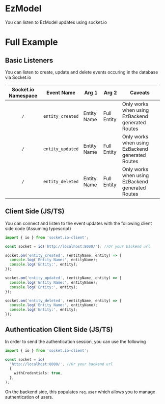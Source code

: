 # EzModel

You can listen to EzModel updates using socket.io

# Full Example

## Basic Listeners

You can listen to create, update and delete events occuring in the database via Socket.io

| Socket.io Namespace | Event Name       | Arg 1       | Arg 2       | Caveats                                          |
| :-----------------: | ---------------- | ----------- | ----------- | ------------------------------------------------ |
|         `/`         | `entity_created` | Entity Name | Full Entity | Only works when using EzBackend generated Routes |
|         `/`         | `entity_updated` | Entity Name | Full Entity | Only works when using EzBackend generated Routes |
|         `/`         | `entity_deleted` | Entity Name | Full Entity | Only works when using EzBackend generated Routes |

## Client Side (JS/TS)

You can connect and listen to the event updates with the following client side code (Assuming typescript)

```ts
import { io } from 'socket.io-client';

const socket = io('http://localhost:8000/'); //Or your backend url

socket.on('entity_created', (entityName, entity) => {
  console.log('Entity Name:', entityName);
  console.log('Entity:', entity);
});

socket.on('entity_updated', (entityName, entity) => {
  console.log('Entity Name:', entityName);
  console.log('Entity:', entity);
});

socket.on('entity_deleted', (entityName, entity) => {
  console.log('Entity Name:', entityName);
  console.log('Entity:', entity);
});
```

## Authentication Client Side (JS/TS)

In order to send the authentication session, you can use the following

```ts
import { io } from 'socket.io-client';

const socket = io(
  'http://localhost:8000/', //Or your backend url
  {
    withCredentials: true,
  },
);
```

On the backend side, this populates `req.user` which allows you to manage authentication of users.
